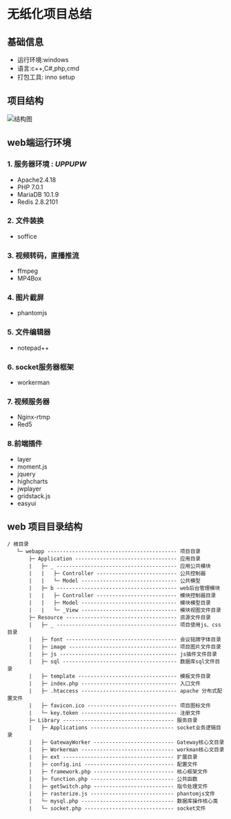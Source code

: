 # 无纸化项目总结

## 基础信息

- 运行环境:windows
- 语言:c++,C#,php,cmd
- 打包工具: inno setup

## 项目结构
![结构图](http://ogve85gs3.bkt.clouddn.com/paperless.png)

## web端运行环境

### 1. 服务器环境 : *UPPUPW* 
- Apache2.4.18
- PHP 7.0.1
- MariaDB 10.1.9
- Redis 2.8.2101

### 2. 文件装换
- soffice 

### 3. 视频转码，直播推流
- ffmpeg
- MP4Box

### 4. 图片截屏
- phantomjs

### 5. 文件编辑器
- notepad++

### 6. socket服务器框架 
- workerman

### 7. 视频服务器
- Nginx-rtmp
- Red5

### 8.前端插件
- layer
- moment.js
- jquery
- highcharts
- jwplayer
- gridstack.js
- easyui

## web 项目目录结构

```
/ 根目录
   └─ webapp ------------------------------------------ 项目目录
       ├─ Application --------------------------------- 应用目录
       |   ├─ _ --------------------------------------- 应用公共模块
       |   |   ├─ Controller -------------------------- 公共控制器
       |   |   └─ Model ------------------------------- 公共模型
       |   ├─ b --------------------------------------- web后台管理模块
       |   |   ├─ Controller -------------------------- 模块控制器目录
       |   |   ├─ Model ------------------------------- 模块模型目录
       |   |   └─ _View ------------------------------- 模块视图文件目录
       ├─ Resource ------------------------------------ 资源文件目录
       |   ├─ _ --------------------------------------- 项目使用js、css目录
       |   ├─ font ------------------------------------ 会议铭牌字体目录
       |   ├─ image ----------------------------------- 项目图片文件目录
       |   ├─ js -------------------------------------- js插件文件目录
       |   ├─ sql ------------------------------------- 数据库sql文件目录
       |   ├─ template -------------------------------- 模板文件目录
       |   ├─ index.php ------------------------------- 入口文件
       |   ├─ .htaccess ------------------------------- apache 分布式配置文件
       |   ├─ favicon.ico ----------------------------- 项目图标文件
       |   └─ key.token ------------------------------- 注册文件
       ├─ Library ------------------------------------ 服务目录
       |   ├─ Applications --------------------------- socket业务逻辑目录
       |   ├─ GatewayWorker -------------------------- Gateway核心文目录
       |   ├─ Workerman ------------------------------ workman核心文目录
       |   ├─ ext ------------------------------------ 扩展目录
       |   ├─ config.ini ----------------------------- 配置文件
       |   ├─ framework.php -------------------------- 核心框架文件
       |   ├─ function.php --------------------------- 公共函数
       |   ├─ getSwitch.php -------------------------- 指令处理文件
       |   ├─ rasterize.js --------------------------- phantomjs文件
       |   └─ mysql.php ------------------------------ 数据库操作核心类
       |   └─ socket.php ----------------------------- socket文件
 
```
